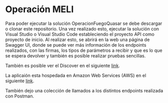 # Operación MELI

Para poder ejecutar la solución OperacionFuegoQuasar se debe descargar o clonar este repositorio. Una vez realizado esto, ejecutar la solución con Visual Studio o Visual Studio Code estableciendo el proyecto API como proyecto de inicio. Al realizar esto, se abrirá en la web una página de Swagger UI, donde se puede ver más información de los endpoints realizados, con las firmas, los tipos de parámetros a recibir y que es lo que se espera devolver y también es posible realizar pruebas sencillas.

También es posible ver el Discover en el siguiente [link](http://http://api-meli.sa-east-1.elasticbeanstalk.com/swagger/v1/swagger.json).

La aplicaión esta hospedada en Amazon Web Services (AWS) en el siguiente [link](http://http://api-meli.sa-east-1.elasticbeanstalk.com/Documentation/index.html).

También dejo una colección de llamados a los distintos endpoints realizada con Postman.

